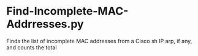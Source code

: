# Find-Incomplete-MAC-Addrresses.py
Finds the list of incomplete MAC addresses from a Cisco sh IP arp, if any, and counts the total
